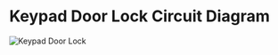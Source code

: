 # Keypad Door Lock Circuit Diagram

![Keypad Door Lock](https://user-images.githubusercontent.com/69109482/193748368-925043c7-4246-4e34-a557-27f9bc096da4.png)
